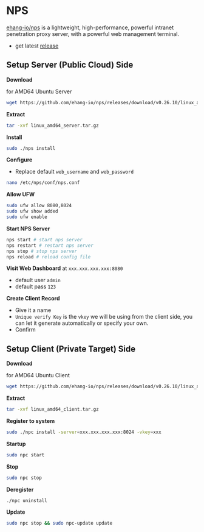 # NPS

[ehang-io/nps](https://github.com/ehang-io/nps) is a lightweight, high-performance, powerful intranet penetration proxy server, with a powerful web management terminal.

- get latest [release](https://github.com/ehang-io/nps/releases)

## Setup Server (Public Cloud) Side

**Download**

for AMD64 Ubuntu Server
```bash
wget https://github.com/ehang-io/nps/releases/download/v0.26.10/linux_amd64_server.tar.gz
```

**Extract**
```bash
tar -xvf linux_amd64_server.tar.gz
```

**Install**
```bash
sudo ./nps install
```

**Configure**

- Replace default `web_username` and `web_password`

```bash
nano /etc/nps/conf/nps.conf
```

**Allow UFW**

```bash
sudo ufw allow 8080,8024
sudo ufw show added
sudo ufw enable
```

**Start NPS Server**

```bash
nps start # start nps server
nps restart # restart nps server
nps stop # stop nps server
nps reload # reload config file
```

**Visit Web Dashboard** at `xxx.xxx.xxx.xxx:8080`

- default user `admin`
- default pass `123`

**Create Client Record**

- Give it a name
- `Unique verify Key` is the `vkey` we will be using from the client side, you can let it generate automatically or specify your own.
- Confirm


## Setup Client (Private Target) Side

**Download**

for AMD64 Ubuntu Client
```bash
wget https://github.com/ehang-io/nps/releases/download/v0.26.10/linux_amd64_client.tar.gz
```

**Extract**
```bash
tar -xvf linux_amd64_client.tar.gz
```

**Register to system**
```bash
sudo ./npc install -server=xxx.xxx.xxx.xxx:8024 -vkey=xxx
```

**Startup**
```bash
sudo npc start
```

**Stop**
```bash
sudo npc stop
```

**Deregister**
```bash
./npc uninstall
```

**Update**
```bash
sudo npc stop && sudo npc-update update
```